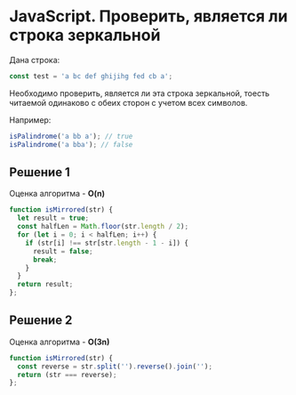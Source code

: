 # JavaScript. Проверить, является ли строка зеркальной

Дана строка:
```javascript
const test = 'a bc def ghijihg fed cb a';
```
Необходимо проверить, является ли эта строка зеркальной, тоесть читаемой одинаково с обеих сторон с учетом всех символов.

Например:
```javascript
isPalindrome('a bb a'); // true
isPalindrome('a bba'); // false
```

## Решение 1
Оценка алгоритма - **O(n)**

```javascript
function isMirrored(str) {
  let result = true;
  const halfLen = Math.floor(str.length / 2);
  for (let i = 0; i < halfLen; i++) {
    if (str[i] !== str[str.length - 1 - i]) {
      result = false;
      break;
    }
  }
  return result;
};
```

## Решение 2
Оценка алгоритма - **O(3n)**

```javascript
function isMirrored(str) {
  const reverse = str.split('').reverse().join('');
  return (str === reverse);
};
```
